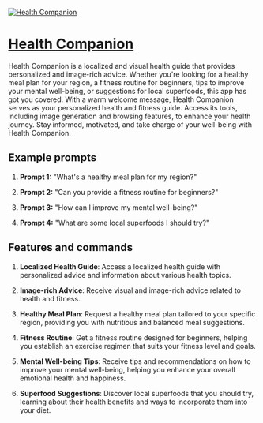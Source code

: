 [![Health Companion](https://files.oaiusercontent.com/file-ygeXSFv8ZEPD6Rdxz0n9PoGB?se=2123-10-17T23%3A41%3A15Z&sp=r&sv=2021-08-06&sr=b&rscc=max-age%3D31536000%2C%20immutable&rscd=attachment%3B%20filename%3Daa6a606c-513e-4630-8925-6ba335cfd9a2.png&sig=fGPunmN9PMvLt6I6q83v%2BfRjNUvhYo/dCFaXNQ5eGXY%3D)](https://chat.openai.com/g/g-uszzA1F7v-health-companion)

# [Health Companion](https://chat.openai.com/g/g-uszzA1F7v-health-companion)

Health Companion is a localized and visual health guide that provides personalized and image-rich advice. Whether you're looking for a healthy meal plan for your region, a fitness routine for beginners, tips to improve your mental well-being, or suggestions for local superfoods, this app has got you covered. With a warm welcome message, Health Companion serves as your personalized health and fitness guide. Access its tools, including image generation and browsing features, to enhance your health journey. Stay informed, motivated, and take charge of your well-being with Health Companion.

## Example prompts

1. **Prompt 1:** "What's a healthy meal plan for my region?"

2. **Prompt 2:** "Can you provide a fitness routine for beginners?"

3. **Prompt 3:** "How can I improve my mental well-being?"

4. **Prompt 4:** "What are some local superfoods I should try?"

## Features and commands

1. **Localized Health Guide**: Access a localized health guide with personalized advice and information about various health topics.

2. **Image-rich Advice**: Receive visual and image-rich advice related to health and fitness.

3. **Healthy Meal Plan**: Request a healthy meal plan tailored to your specific region, providing you with nutritious and balanced meal suggestions.

4. **Fitness Routine**: Get a fitness routine designed for beginners, helping you establish an exercise regimen that suits your fitness level and goals.

5. **Mental Well-being Tips**: Receive tips and recommendations on how to improve your mental well-being, helping you enhance your overall emotional health and happiness.

6. **Superfood Suggestions**: Discover local superfoods that you should try, learning about their health benefits and ways to incorporate them into your diet.